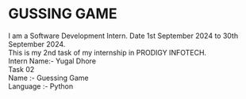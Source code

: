 # GUSSING GAME
I am a Software Development Intern. Date 1st September 2024 to 30th September 2024.
<br>
This is my 2nd task of my internship in PRODIGY INFOTECH.
<br>
Intern Name:- Yugal Dhore
<br>
Task 02
<br>
Name :- Guessing Game
<br>
Language :- Python

